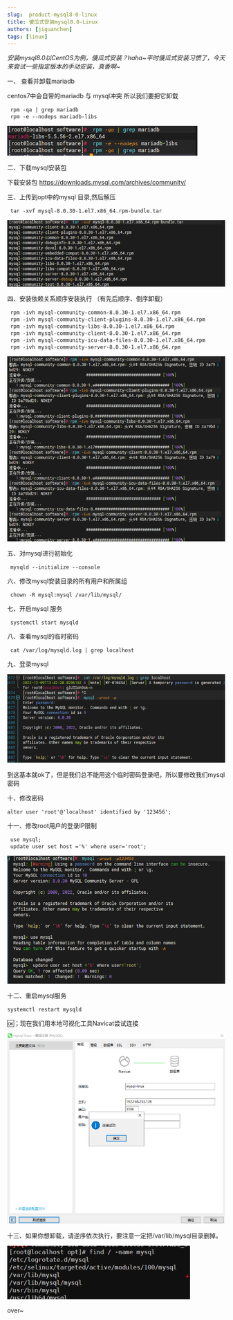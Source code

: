 ```yaml
---
slug:  product-mysql8-0-linux
title: 傻瓜式安装mysql8.0-Linux
authors: [jiguanchen]
tags: [linux]
---
```


*安装mysql8.0以CentOS为例，傻瓜式安装？haha~平时傻瓜式安装习惯了，今天来尝试一些指定版本的手动安装，真香啊~*<!--more-->

一、 查看并卸载mariadb

centos7中会自带的mariadb  与 mysql冲突  所以我们要把它卸载

```shell
 rpm -qa | grep mariadb
 rpm -e --nodeps mariadb-libs
```

![image-20221209213550740](img/image-20221209213550740.png)

二、下载mysql安装包

下载安装包 https://downloads.mysql.com/archives/community/

三、上传到opt中的mysql 目录,然后解压

```shell
 tar -xvf mysql-8.0.30-1.el7.x86_64.rpm-bundle.tar
```

![image-20221209213752847](img/image-20221209213752847.png)

四、安装依赖关系顺序安装执行 （有先后顺序、倒序卸载）

```shell
 rpm -ivh mysql-community-common-8.0.30-1.el7.x86_64.rpm
 rpm -ivh mysql-community-client-plugins-8.0.30-1.el7.x86_64.rpm
 rpm -ivh mysql-community-libs-8.0.30-1.el7.x86_64.rpm 
 rpm -ivh mysql-community-client-8.0.30-1.el7.x86_64.rpm
 rpm -ivh mysql-community-icu-data-files-8.0.30-1.el7.x86_64.rpm
 rpm -ivh mysql-community-server-8.0.30-1.el7.x86_64.rpm
```

![image-20221209214139803](img/image-20221209214139803.png)

五、对mysql进行初始化

```shell
 mysqld --initialize --console
```

六、修改mysql安装目录的所有用户和所属组

```shell
 chown -R mysql:mysql /var/lib/mysql/
```

七、开启mysql 服务

```shell
 systemctl start mysqld
```

八、查看mysql的临时密码

```shell
 cat /var/log/mysqld.log | grep localhost
```

九、登录mysql

![image-20221209214718110](img/image-20221209214718110.png)

到这基本就ok了，但是我们总不能用这个临时密码登录吧，所以要修改我们mysql密码

十、修改密码

```mysql
alter user 'root'@'localhost' identified by '123456';
```

十一、修改root用户的登录IP限制

```mysql
 use mysql;
 update user set host ='%' where user='root';
```

![image-20221209215546129](img/image-20221209215546129.png)

十二、重启mysql服务

```mysql
systemctl restart mysqld
```

🆗；现在我们用本地可视化工具Navicat尝试连接

![image-20221209215749697](img/image-20221209215749697.png)

十三、如果你想卸载，请逆序依次执行，要注意一定把/var/lib/mysql目录删掉。

![image-20221209140020730](img/image-20221209140020730.png)

over~
